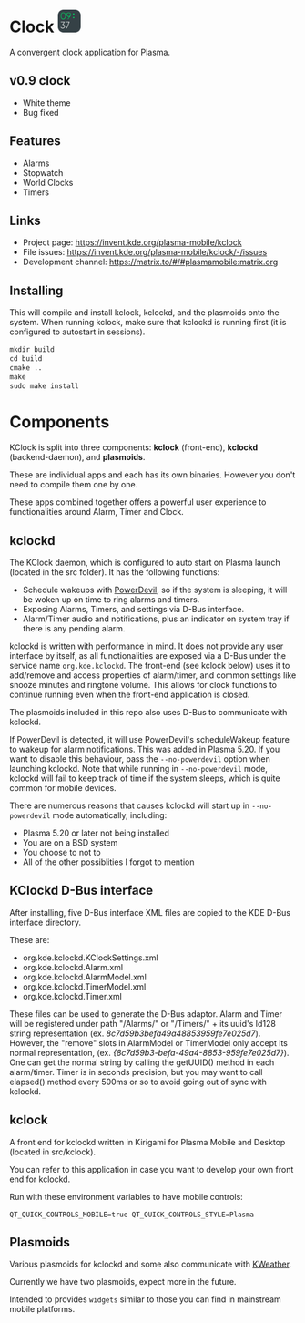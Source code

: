# Clock <img src="logo.png" width="40"/> 
A convergent clock application for Plasma.

## v0.9 clock

- White theme 
- Bug fixed

## Features
* Alarms
* Stopwatch
* World Clocks
* Timers

## Links
* Project page: https://invent.kde.org/plasma-mobile/kclock
* File issues: https://invent.kde.org/plasma-mobile/kclock/-/issues
* Development channel: https://matrix.to/#/#plasmamobile:matrix.org

## Installing
This will compile and install kclock, kclockd, and the plasmoids onto the system. When running kclock, make sure that kclockd is running first (it is configured to autostart in sessions).

```
mkdir build
cd build
cmake ..
make
sudo make install
```

# Components
KClock is split into three components: **kclock** (front-end), **kclockd** (backend-daemon), and **plasmoids**.

These are individual apps and each has its own binaries. However you don't need to compile them one by one.

These apps combined together offers a powerful user experience to functionalities around Alarm, Timer and Clock.

## kclockd
The KClock daemon, which is configured to auto start on Plasma launch (located in the src folder). It has the following functions:
* Schedule wakeups with [PowerDevil](https://invent.kde.org/plasma/powerdevil), so if the system is sleeping, it will be woken up on time to ring alarms and timers.
* Exposing Alarms, Timers, and settings via D-Bus interface.
* Alarm/Timer audio and notifications, plus an indicator on system tray if there is any pending alarm.

kclockd is written with performance in mind. It does not provide any user interface by itself, as all functionalities are exposed via a D-Bus under the service name `org.kde.kclockd`. The front-end (see kclock below) uses it to add/remove and access properties of alarm/timer, and common settings like snooze minutes and ringtone volume. This allows for clock functions to continue running even when the front-end application is closed.

The plasmoids included in this repo also uses D-Bus to communicate with kclockd.

If PowerDevil is detected, it will use PowerDevil's scheduleWakeup feature to wakeup for alarm notifications. This was added in Plasma 5.20. If you want to disable this behaviour, pass the `--no-powerdevil` option when launching kclockd. Note that while running in `--no-powerdevil` mode, kclockd will fail to keep track of time if the system sleeps, which is quite common for mobile devices.

There are numerous reasons that causes kclockd will start up in `--no-powerdevil` mode automatically, including:
* Plasma 5.20 or later not being installed
* You are on a BSD system
* You choose to not to
* All of the other possiblities I forgot to mention

## KClockd D-Bus interface
After installing, five D-Bus interface XML files are copied to the KDE D-Bus interface directory. 

These are:
* org.kde.kclockd.KClockSettings.xml
* org.kde.kclockd.Alarm.xml
* org.kde.kclockd.AlarmModel.xml
* org.kde.kclockd.TimerModel.xml
* org.kde.kclockd.Timer.xml

These files can be used to generate the D-Bus adaptor. Alarm and Timer will be registered under path "/Alarms/" or "/Timers/" + its uuid's Id128 string representation (ex. *8c7d59b3befa49a48853959fe7e025d7*). However, the "remove" slots in AlarmModel or TimerModel only accept its normal representation, (ex. *{8c7d59b3-befa-49a4-8853-959fe7e025d7}*). One can get the normal string by calling the getUUID() method in each alarm/timer. Timer is in seconds precision, but you may want to call elapsed() method every 500ms or so to avoid going out of sync with kclockd. 

## kclock
A front end for kclockd written in Kirigami for Plasma Mobile and Desktop (located in src/kclock).

You can refer to this application in case you want to develop your own front end for kclockd.

Run with these environment variables to have mobile controls:
```
QT_QUICK_CONTROLS_MOBILE=true QT_QUICK_CONTROLS_STYLE=Plasma
```

## Plasmoids
Various plasmoids for kclockd and some also communicate with [KWeather](https://invent.kde.org/plasma-mobile/kweather).

Currently we have two plasmoids, expect more in the future.

Intended to provides `widgets` similar to those you can find in mainstream mobile platforms.

